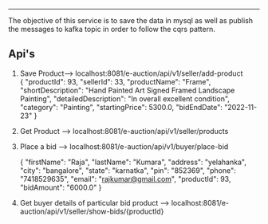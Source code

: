 ----- 

The objective of this service is to save the data in mysql as well as publish the messages to kafka topic in order to follow the cqrs pattern.

Api's
-----


1. Save Product--> localhost:8081/e-auction/api/v1/seller/add-product   
{
    "productId": 93,
    "sellerId": 33,
    "productName": "Frame",
    "shortDescription": "Hand Painted Art Signed Framed Landscape Painting",
    "detailedDescription": "In overall  excellent condition",
    "category": "Painting",
    "startingPrice": 5300.0,
    "bidEndDate": "2022-11-23"
}

2.  Get Product --> localhost:8081/e-auction/api/v1/seller/products

3. Place a bid -->  localhost:8081/e-auction/api/v1/buyer/place-bid

   {
    "firstName": "Raja",
    "lastName": "Kumara",
    "address": "yelahanka",
    "city": "bangalore",
    "state": "karnatka",
    "pin": "852369",
    "phone": "7418529635",
    "email": "rajkumar@gmail.com",
    "productId": 93,
    "bidAmount": "6000.0"
}

4. Get buyer details of particular bid product --> localhost:8081/e-auction/api/v1/seller/show-bids/{productId}

   
